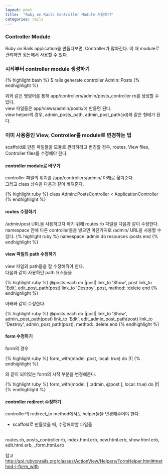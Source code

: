 ```yaml
---
layout: post
title:  "Ruby on Rails Controller Module 사용하기"
categories: rails
---
```


### Controller Module
Ruby on Rails application을 만들다보면, Controller가 많아진다.
이 때 module로 관리하면 정돈해서 사용할 수 있다.

### 시작부터 controller module 생성하기
{% highlight bash %}
$ rails generate controller Admin::Posts
{% endhighlight %}

위와 같은 명령어를 통해 app/controllers/admin/posts_controller.rb를 생성할 수 있다.<br>
view 파일들은 app/views/admin/posts/에 만들면 된다.<br>
view helper의 경우, admin_posts_path, admin_post_path(:id)와 같은 형태가 된다.<br>

### 이미 사용중인 View, Controller를 module로 변경하는 법
scaffold로 만든 파일들을 모듈로 관리하려고 변경할 경우, routes, View files, Controller files를 수정해야 한다.

#### controller module로 바꾸기
controller 파일의 위치를 /app/controllers/admin/ 아래로 옮겨준다.<br>
그리고 class 상속을 다음과 같이 바꿔준다.

{% highlight ruby %}
class Admin::PostsController < ApplicationController
{% endhighlight %}

#### routes 수정하기
/admin/post URL을 사용하고자 하기 위해 routes.rb 파일을 다음과 같이 수정한다.
namespace 안에 다른 controller들을 넣으면 마찬가지로 /admin/ URL을 사용할 수 있다.
{% highlight ruby %}
namespace :admin do
	resources :posts
 end
{% endhighlight %}

#### view 파일의 path 수정하기
view 파일의 path들을 잘 수정해줘야 한다.<br>
다음과 같이 사용하던 path 요소들을

{% highlight ruby %}
@posts.each do |post|
  link_to 'Show', post
  link_to 'Edit', edit_post_path(post)
  link_to 'Destroy', post, method: :delete
end
{% endhighlight %}

아래와 같이 수정한다.

{% highlight ruby %}
@posts.each do |post|
  link_to 'Show', admin_post_path(post)
  link_to 'Edit', edit_admin_post_path(post)
  link_to 'Destroy', admin_post_path(post), method: :delete
end
{% endhighlight %}

#### form 수정하기
form의 경우

{% highlight ruby %}
form_with(model: post, local: true) do |f|
{% endhighlight %}

와 같이 되어있는 form의 시작 부분을 변경해준다.

{% highlight ruby %}
form_with(model: [ :admin, @post ], local: true) do |f|
{% endhighlight %}

#### controller redirect 수정하기
controller의 redirect_to method에서도 helper들을 변경해주어야 한다.
<br>
* scaffold로 만들었을 때, 수정해야할 파일들
<br>
routes.rb, posts_controller.rb, index.html.erb, new.html.erb, show.html.erb, edit.html.erb, _form.html.erb
<br>

참고<br>
<http://api.rubyonrails.org/classes/ActionView/Helpers/FormHelper.html#method-i-form_with>